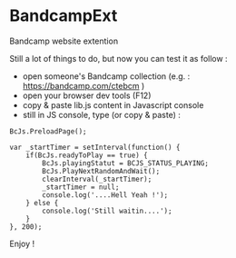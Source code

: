 # BandcampExt
Bandcamp website extention

Still a lot of things to do, but now you can test it as follow :
 - open someone's Bandcamp collection (e.g. : https://bandcamp.com/ctebcm )
 - open your browser dev tools (F12)
 - copy & paste lib.js content in Javascript console
 - still in JS console, type (or copy & paste) :

<pre><code>BcJs.PreloadPage();

var _startTimer = setInterval(function() {
	if(BcJs.readyToPlay == true) {
		BcJs.playingStatut = BCJS_STATUS_PLAYING;
		BcJs.PlayNextRandomAndWait();
		clearInterval(_startTimer);
		_startTimer = null;
		console.log('....Hell Yeah !');
	} else {
		console.log('Still waitin....');
	}
}, 200);</code></pre>

Enjoy !
